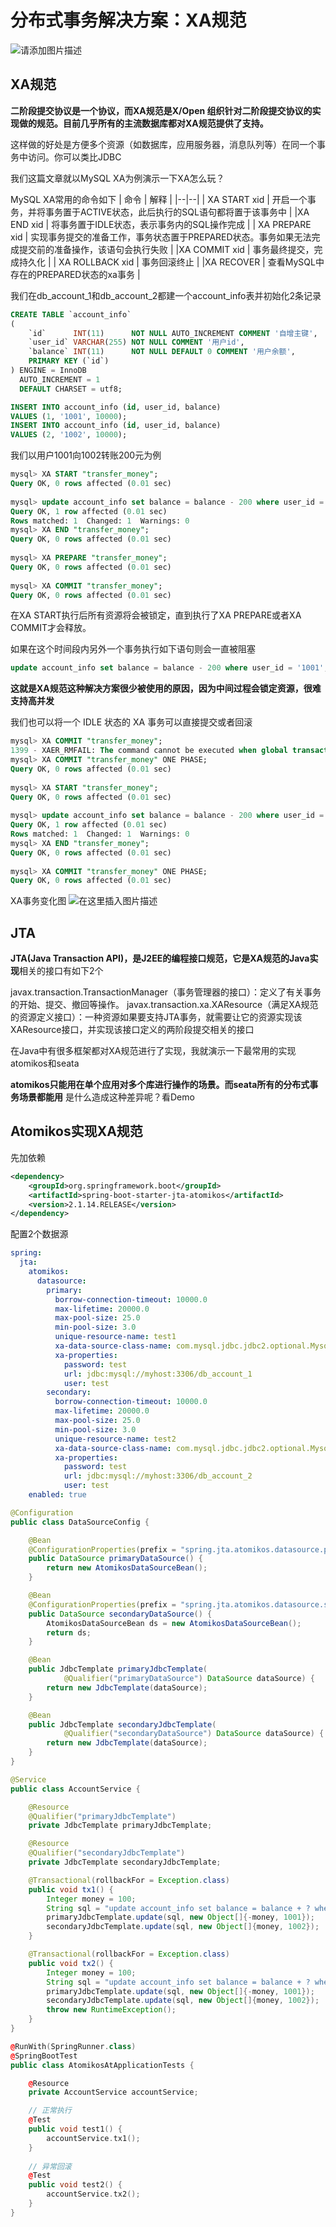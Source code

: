 # 分布式事务解决方案：XA规范

![请添加图片描述](https://img-blog.csdnimg.cn/2f7c5d770943484ebaff94feaf938981.jpg?)

## XA规范
**二阶段提交协议是一个协议，而XA规范是X/Open 组织针对二阶段提交协议的实现做的规范。目前几乎所有的主流数据库都对XA规范提供了支持。**

这样做的好处是方便多个资源（如数据库，应用服务器，消息队列等）在同一个事务中访问。你可以类比JDBC

我们这篇文章就以MySQL XA为例演示一下XA怎么玩？

MySQL XA常用的命令如下
| 命令 | 解释 |
|--|--|
| XA START xid | 开启一个事务，并将事务置于ACTIVE状态，此后执行的SQL语句都将置于该事务中 |
|XA END xid  | 将事务置于IDLE状态，表示事务内的SQL操作完成 |
| XA PREPARE xid | 实现事务提交的准备工作，事务状态置于PREPARED状态。事务如果无法完成提交前的准备操作，该语句会执行失败 |
|XA COMMIT xid  | 事务最终提交，完成持久化 |
| XA ROLLBACK xid | 事务回滚终止 |
|XA RECOVER  | 查看MySQL中存在的PREPARED状态的xa事务 |

我们在db_account_1和db_account_2都建一个account_info表并初始化2条记录

```sql
CREATE TABLE `account_info`
(
    `id`      INT(11)      NOT NULL AUTO_INCREMENT COMMENT '自增主键',
    `user_id` VARCHAR(255) NOT NULL COMMENT '用户id',
    `balance` INT(11)      NOT NULL DEFAULT 0 COMMENT '用户余额',
    PRIMARY KEY (`id`)
) ENGINE = InnoDB
  AUTO_INCREMENT = 1
  DEFAULT CHARSET = utf8;

INSERT INTO account_info (id, user_id, balance)
VALUES (1, '1001', 10000);
INSERT INTO account_info (id, user_id, balance)
VALUES (2, '1002', 10000);
```
我们以用户1001向1002转账200元为例
```sql
mysql> XA START "transfer_money";
Query OK, 0 rows affected (0.01 sec)
 
mysql> update account_info set balance = balance - 200 where user_id = '1001';
Query OK, 1 row affected (0.01 sec)
Rows matched: 1  Changed: 1  Warnings: 0
mysql> XA END "transfer_money";
Query OK, 0 rows affected (0.01 sec)
 
mysql> XA PREPARE "transfer_money";
Query OK, 0 rows affected (0.01 sec)
 
mysql> XA COMMIT "transfer_money";
Query OK, 0 rows affected (0.01 sec)
```
在XA START执行后所有资源将会被锁定，直到执行了XA PREPARE或者XA COMMIT才会释放。

如果在这个时间段内另外一个事务执行如下语句则会一直被阻塞

```sql
update account_info set balance = balance - 200 where user_id = '1001';
```
**这就是XA规范这种解决方案很少被使用的原因，因为中间过程会锁定资源，很难支持高并发**

我们也可以将一个 IDLE 状态的 XA 事务可以直接提交或者回滚
```sql
mysql> XA COMMIT "transfer_money";
1399 - XAER_RMFAIL: The command cannot be executed when global transaction is in the  IDLE state
mysql> XA COMMIT "transfer_money" ONE PHASE;
Query OK, 0 rows affected (0.01 sec)
 
mysql> XA START "transfer_money";
Query OK, 0 rows affected (0.01 sec)
 
mysql> update account_info set balance = balance - 200 where user_id = '1001';
Query OK, 1 row affected (0.01 sec)
Rows matched: 1  Changed: 1  Warnings: 0
mysql> XA END "transfer_money";
Query OK, 0 rows affected (0.01 sec)
 
mysql> XA COMMIT "transfer_money" ONE PHASE;
Query OK, 0 rows affected (0.01 sec)
```
XA事务变化图
![在这里插入图片描述](https://img-blog.csdnimg.cn/9365e4acb0154923979a62775989ebd4.png?)
## JTA
**JTA(Java Transaction API)，是J2EE的编程接口规范，它是XA规范的Java实现**相关的接口有如下2个

javax.transaction.TransactionManager（事务管理器的接口）：定义了有关事务的开始、提交、撤回等操作。
javax.transaction.xa.XAResource（满足XA规范的资源定义接口）：一种资源如果要支持JTA事务，就需要让它的资源实现该XAResource接口，并实现该接口定义的两阶段提交相关的接口

在Java中有很多框架都对XA规范进行了实现，我就演示一下最常用的实现atomikos和seata

**atomikos只能用在单个应用对多个库进行操作的场景。而seata所有的分布式事务场景都能用**
是什么造成这种差异呢？看Demo

## Atomikos实现XA规范
先加依赖

```xml
<dependency>
    <groupId>org.springframework.boot</groupId>
    <artifactId>spring-boot-starter-jta-atomikos</artifactId>
    <version>2.1.14.RELEASE</version>
</dependency>
```
配置2个数据源
```yaml
spring:
  jta:
    atomikos:
      datasource:
        primary:
          borrow-connection-timeout: 10000.0
          max-lifetime: 20000.0
          max-pool-size: 25.0
          min-pool-size: 3.0
          unique-resource-name: test1
          xa-data-source-class-name: com.mysql.jdbc.jdbc2.optional.MysqlXADataSource
          xa-properties:
            password: test
            url: jdbc:mysql://myhost:3306/db_account_1
            user: test
        secondary:
          borrow-connection-timeout: 10000.0
          max-lifetime: 20000.0
          max-pool-size: 25.0
          min-pool-size: 3.0
          unique-resource-name: test2
          xa-data-source-class-name: com.mysql.jdbc.jdbc2.optional.MysqlXADataSource
          xa-properties:
            password: test
            url: jdbc:mysql://myhost:3306/db_account_2
            user: test
    enabled: true
```

```java
@Configuration
public class DataSourceConfig {

    @Bean
    @ConfigurationProperties(prefix = "spring.jta.atomikos.datasource.primary")
    public DataSource primaryDataSource() {
        return new AtomikosDataSourceBean();
    }

    @Bean
    @ConfigurationProperties(prefix = "spring.jta.atomikos.datasource.secondary")
    public DataSource secondaryDataSource() {
        AtomikosDataSourceBean ds = new AtomikosDataSourceBean();
        return ds;
    }

    @Bean
    public JdbcTemplate primaryJdbcTemplate(
            @Qualifier("primaryDataSource") DataSource dataSource) {
        return new JdbcTemplate(dataSource);
    }

    @Bean
    public JdbcTemplate secondaryJdbcTemplate(
            @Qualifier("secondaryDataSource") DataSource dataSource) {
        return new JdbcTemplate(dataSource);
    }
}
```

```java
@Service
public class AccountService {

    @Resource
    @Qualifier("primaryJdbcTemplate")
    private JdbcTemplate primaryJdbcTemplate;

    @Resource
    @Qualifier("secondaryJdbcTemplate")
    private JdbcTemplate secondaryJdbcTemplate;

    @Transactional(rollbackFor = Exception.class)
    public void tx1() {
        Integer money = 100;
        String sql = "update account_info set balance = balance + ? where user_id = ?";
        primaryJdbcTemplate.update(sql, new Object[]{-money, 1001});
        secondaryJdbcTemplate.update(sql, new Object[]{money, 1002});
    }

    @Transactional(rollbackFor = Exception.class)
    public void tx2() {
        Integer money = 100;
        String sql = "update account_info set balance = balance + ? where user_id = ?";
        primaryJdbcTemplate.update(sql, new Object[]{-money, 1001});
        secondaryJdbcTemplate.update(sql, new Object[]{money, 1002});
        throw new RuntimeException();
    }
}
```

```cpp
@RunWith(SpringRunner.class)
@SpringBootTest
public class AtomikosAtApplicationTests {

    @Resource
    private AccountService accountService;

	// 正常执行
    @Test
    public void test1() {
        accountService.tx1();
    }
    
    // 异常回滚
    @Test
    public void test2() {
        accountService.tx2();
    }
}
```
